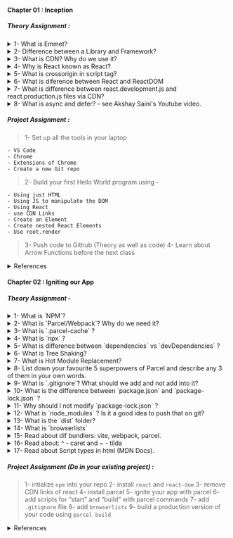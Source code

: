 #### Chapter 01 : Inception

##### Theory Assignment :

<details><summary> 1- What is Emmet? </summary>
    <p>
    </p>
</details>

<details><summary> 2- Difference between a Library and Framework? </summary>
    <p>
    </p>
</details>

<details><summary> 3- What is CDN? Why do we use it? </summary>
    <p>
    </p>
</details>

<details><summary> 4- Why is React known as React? </summary>
    <p>
    </p>
</details>

<details><summary> 5- What is crossorigin in script tag? </summary>
    <p>
    </p>
</details>

<details><summary> 6- What is diference between React and ReactDOM </summary>
    <p>
    </p>
</details>

<details><summary> 7- What is difference between react.development.js and react.production.js files via CDN? </summary>
    <p>
    </p>
</details>

<details><summary> 8- What is async and defer? - see Akshay Saini's Youtube video. </summary>
    <p>
    </p>
</details>

##### Project Assignment :

> 1- Set up all the tools in your laptop

    - VS Code
    - Chrome
    - Extensions of Chrome
    - Create a new Git repo

> 2- Build your first Hello World program using -

    - Using just HTML
    - Using JS to manipulate the DOM
    - Using React
    - use CDN Links
    - Create an Element
    - Create nested React Elements
    - Use root.render

> 3- Push code to Github (Theory as well as code)
> 4- Learn about Arrow Functions before the next class

<details><summary> References </summary>
    <p>
        - https://beta.reactjs.org/apis/react/createElement
        - https://www.youtube.com/watch?v=IrHmpdORLu8
    </p>
</details>

#### Chapter 02 : Igniting our App

##### Theory Assignment -

<details><summary> 1- What is `NPM`? </summary>
    <sub> 
        - npm is an online repository for the publishing of open-source Node.js projects.
        - npm is a command-line utility for interacting with said repository that aids in package installation, version management, and dependency management.
</sub>
</details>

<details><summary> 2- What is `Parcel/Webpack`? Why do we need it? </summary>
    <sub>
        - Parcel is bundler.
        -  Parcel combines a great out-of-the-box development experience with a scalable architecture that can take your project from just getting started to massive production application.
        There are few points below which makes parcel a beast. i.e. as:

        - HMR - Hot Module Replacement
        - File Watcher Algorithm (Written in C++)
        - BUNDLING
        - MINIFY
        - Cleaning Our Code
        - Dev and Production build
        - Super fast build algorithm
        - Image Optimization
        - Caching while development
        - Compression
        - Compatible with older version of browser (add polyfills)
        - Facilitate to enable HTTPS on development (npx parcel index.html --https)
        - Manage port numbers
        - Consistent Hashing Algorithm
        - Zero Config
        - Tree Shaking (Remove Unwanted Code

</sub>
</details>

<details><summary> 3- What is `.parcel-cache` ? </summary>
    <sub></sub>
</details>

<details><summary> 4- What is `npx` ? </summary>
    <sub></sub>
</details>

<details><summary> 5- What is difference between `dependencies` vs `devDependencies` ? </summary>
    <sub></sub>
</details>

<details><summary> 6- What is Tree Shaking? </summary>
    <sub></sub>
</details>

<details><summary> 7- What is Hot Module Replacement? </summary>
    <sub></sub>
</details>

<details><summary> 8- List down your favourite 5 superpowers of Parcel and describe any 3 of them in your own words. </summary>
    <sub></sub>
</details>

<details><summary> 9- What is `.gitignore`? What should we add and not add into it? </summary>
    <sub></sub>
</details>
 
<details><summary> 10- What is the difference between `package.json` and `package-lock.json` ? </summary>
    <sub></sub>
</details>
 
<details><summary> 11- Why should I not modify `package-lock.json` ? </summary>
    <sub></sub>
</details>

<details><summary> 12- What is `node_modules` ? Is it a good idea to push that on git? </summary>
    <sub></sub>
</details>

<details><summary> 13- What is the `dist` folder? </summary>
    <sub></sub>
</details>
 
<details><summary> 14- What is `browserlists` </summary>
    <sub></sub>
</details>
 
<details><summary> 15- Read about dif bundlers: vite, webpack, parcel. </summary>
    <sub></sub>
</details>

<details><summary> 16- Read about: ^ - caret and ~ - tilda </summary>
    <sub></sub>
</details>
 
<details><summary> 17- Read about Script types in html (MDN Docs). </summary>
    <sub></sub>
</details>

##### Project Assignment (Do in your existing project) :

> 1- intialize `npm` into your repo
> 2- install `react` and `react-dom`
> 3- remove CDN links of react
> 4- install parcel
> 5- ignite your app with parcel
> 6- add scripts for “start” and “build” with parcel commands
> 7- add `.gitignore` file
> 8- add `browserlists`
> 9- build a production version of your code using `parcel build`

<details><summary> References </summary>
    <p>
        - [Creating your own create-react-app](https://medium.com/@JedaiSaboteur/creating-a-react-app-from-scratch-f3c693b84658)
        - [Parcel Documentation](https://parceljs.org/getting-started/webapp/)
        - [Parcel on Production](https://parceljs.org/features/production/)
        - BrowsersList : https://browserslist.dev/
    </p>
</details>
